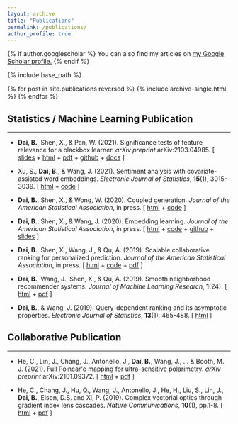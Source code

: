 ```yaml
---
layout: archive
title: "Publications"
permalink: /publications/
author_profile: true
---
```


{% if author.googlescholar %}
  You can also find my articles on <u><a href="{{author.googlescholar}}">my Google Scholar profile</a>.</u>
{% endif %}

{% include base_path %}

{% for post in site.publications reversed %}
  {% include archive-single.html %}
{% endfor %}


## Statistics / Machine Learning Publication
- - -
* **Dai, B.**, Shen, X., & Pan, W. (2021). Significance tests of feature relevance for a blackbox learner. *arXiv preprint* arXiv:2103.04985. [ [slides](./talk/dnnInf_ben_JSM2021.pdf) + [html](https://arxiv.org/abs/2103.04985) + [pdf](https://arxiv.org/pdf/2103.04985.pdf) + [github](https://github.com/statmlben/dnn-inference) + [docs](https://dnn-inference.readthedocs.io/en/latest/) ]

* Xu, S., **Dai, B.**, & Wang, J. (2021). Sentiment analysis with covariate-assisted word embeddings. *Electronic Journal of Statistics*, **15**(1), 3015-3039. [ [html](https://projecteuclid.org/journals/electronic-journal-of-statistics/volume-15/issue-1/Sentiment-analysis-with-covariate-assisted-word-embeddings/10.1214/21-EJS1854.full) + [code](https://projecteuclid.org/journals/electronic-journal-of-statistics/volume-15/issue-1/Sentiment-analysis-with-covariate-assisted-word-embeddings/10.1214/21-EJS1854.full?tab=ArticleLinkSupplemental) ]

* **Dai, B.**, Shen, X., & Wong, W. (2020). Coupled generation. *Journal of the American Statistical Association*, in press. [ [html](https://doi.org/10.1080/01621459.2020.1844719) + [code](https://amstat.tandfonline.com/doi/suppl/10.1080/01621459.2020.1844719?scroll=top#.YFt5dUNKiV4) ]

* **Dai, B.**, Shen, X., & Wang, J. (2020). Embedding learning. *Journal of the American Statistical Association*, in press. [ [html](https://doi.org/10.1080/01621459.2020.1775614) + [code](https://amstat.tandfonline.com/doi/suppl/10.1080/01621459.2020.1775614?scroll=top#.YFt50kNKiV4) + [github](https://github.com/statmlben/embedding-learning) + [slides](https://www.researchgate.net/publication/346572305_slidespdf) ]

* **Dai, B.**, Shen, X., Wang, J., & Qu, A. (2019). Scalable collaborative ranking for personalized prediction. *Journal of the American Statistical Association*, in press. [ [html](https://doi.org/10.1080/01621459.2019.1691562) + [code](https://amstat.tandfonline.com/doi/suppl/10.1080/01621459.2019.1691562?scroll=top#.YFt-q0NKiV4) + [pdf](https://www.researchgate.net/publication/337266015_Scalable_Collaborative_Ranking_for_Personalized_Prediction) ]

* **Dai, B.**, Wang, J., Shen, X., & Qu, A. (2019). Smooth neighborhood recommender systems. *Journal of Machine Learning Research*, **1**(24). [ [html](https://www.jmlr.org/papers/v20/17-629.html) + [pdf](https://www.jmlr.org/papers/volume20/17-629/17-629.pdf) ]

* **Dai, B.**, & Wang, J. (2019). Query-dependent ranking and its asymptotic properties. *Electronic Journal of Statistics*, **13**(1), 465-488. [ [html](https://projecteuclid.org/journals/electronic-journal-of-statistics/volume-13/issue-1/Query-dependent-ranking-and-its-asymptotic-properties/10.1214/19-EJS1531.full) ]

<!-- <sup>*</sup> Equal authorship statement -->

## Collaborative Publication
- - -
* He, C., Lin, J., Chang, J., Antonello, J., **Dai, B.**, Wang, J., ... & Booth, M. J. (2021). Full Poincar\'e mapping for ultra-sensitive polarimetry. *arXiv preprint* arXiv:2101.09372. [ [html](https://arxiv.org/abs/2101.09372) + [pdf](https://arxiv.org/pdf/2101.09372.pdf) ]

* He, C., Chang, J., Hu, Q., Wang, J., Antonello, J., He, H., Liu, S., Lin, J., **Dai, B.**, Elson, D.S. and Xi, P. (2019). Complex vectorial optics through gradient index lens cascades. *Nature Communications*, **10**(1), pp.1-8. [ [html](https://www.nature.com/articles/s41467-019-12286-3) + [pdf](https://www.nature.com/articles/s41467-019-12286-3.pdf) ]